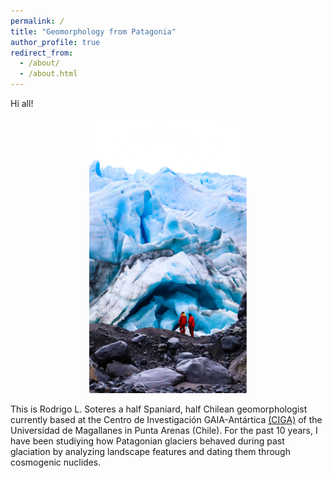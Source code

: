 ```yaml
---
permalink: /
title: "Geomorphology from Patagonia"
author_profile: true
redirect_from: 
  - /about/
  - /about.html
---
```


Hi all!

<!-- El código siguiente es para subir imágenes, ajustar su tamaño y centrarlas. Se basa en HTML, no markdown -->
<div style="text-align: center;"> 
    <img src="images/Fouque_front.jpg" alt="Ventisquero Fouqué, Isla Hoste" style="width:50%; height:auto;">
</div>

This is Rodrigo L. Soteres a half Spaniard, half Chilean geomorphologist currently based at the Centro de Investigación GAIA-Antártica [(CIGA)](http://www.umag.cl/gaiaantartica/) of the Universidad de Magallanes in Punta Arenas (Chile). For the past 10 years, I have been studiying how Patagonian glaciers behaved during past glaciation by analyzing landscape features and dating them through cosmogenic nuclides.
